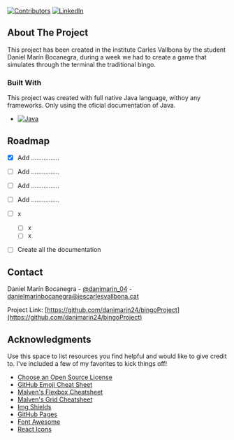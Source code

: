 [![Contributors][contributors-shield]][contributors-url]
[![LinkedIn][linkedin-shield]][linkedin-url]

<!-- ABOUT THE PROJECT -->
## About The Project

This project has been created in the institute Carles Vallbona by the student Daniel Marín Bocanegra, during a week we had to create a game that simulates through the terminal the traditional bingo.

### Built With

This project was created with full native Java language, withoy any frameworks. Only using the oficial documentation of Java.

* [![Java][Java]][Java-url]

<!-- ROADMAP -->
## Roadmap
- [x] Add ................
- [ ] Add ................
- [ ] Add ................
- [ ] Add ................
- [ ] x
    - [ ] x
    - [ ] x
- [ ] Create all the documentation


<!-- CONTACT -->
## Contact

Daniel Marín Bocanegra - [@danimarin_04](https://twitter.com/danimarin_04) - danielmarinbocanegra@iescarlesvallbona.cat

Project Link: [https://github.com/danimarin24/bingoProject](https://github.com/danimarin24/bingoProject)

<!-- ACKNOWLEDGMENTS -->
## Acknowledgments

Use this space to list resources you find helpful and would like to give credit to. I've included a few of my favorites to kick things off!

* [Choose an Open Source License](https://choosealicense.com)
* [GitHub Emoji Cheat Sheet](https://www.webpagefx.com/tools/emoji-cheat-sheet)
* [Malven's Flexbox Cheatsheet](https://flexbox.malven.co/)
* [Malven's Grid Cheatsheet](https://grid.malven.co/)
* [Img Shields](https://shields.io)
* [GitHub Pages](https://pages.github.com)
* [Font Awesome](https://fontawesome.com)
* [React Icons](https://react-icons.github.io/react-icons/search)

[contributors-shield]: https://img.shields.io/github/contributors/danimarin24/bingoProject?color=green&style=for-the-badge
[contributors-url]: https://github.com/danimarin24/bingoProject/graphs/contributors
[linkedin-shield]: https://img.shields.io/badge/-LinkedIn-black.svg?style=for-the-badge&logo=linkedin&colorB=555
[linkedin-url]: https://www.linkedin.com/in/danimarines/
[Java]: https://img.shields.io/badge/Java-ED8B00?style=for-the-badge&logo=java&logoColor=white
[Java-url]: https://docs.oracle.com/en/java/
